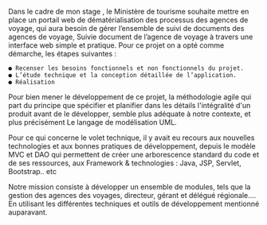 Dans le cadre de mon stage , le Ministère de tourisme souhaite mettre en place un  portail web de dématérialisation des processus  des agences de voyage, qui aura besoin de gérer l’ensemble de suivi de documents des  agences de voyage, Suivie document de l’agence de voyage  à travers une interface web simple et pratique. Pour ce projet on a opté comme démarche, les étapes suivantes : 

	● Recenser les besoins fonctionnels et non fonctionnels du projet. 
	● L’étude technique et la conception détaillée de l’application. 
	● Réalisation 
 
 
Pour bien mener le développement de ce projet, la méthodologie agile qui part du principe que spécifier et planifier dans les détails l'intégralité d'un produit avant de le développer, semble plus adéquate à notre contexte, et plus précisément Le langage de modélisation UML. 
 
 
Pour ce qui concerne le volet technique, il y avait eu recours aux nouvelles technologies et aux bonnes pratiques de développement, depuis le modèle MVC et DAO qui permettent de créer une arborescence standard du code et de ses ressources, aux Framework & technologies : Java, JSP, Servlet, Bootstrap.. etc 
 
 
Notre mission consiste à développer un ensemble de modules, tels que la gestion  des agences des voyages, directeur, gérant et délégué régionale.... 
En utilisant les différentes techniques et outils de développement mentionné auparavant. 
 
 
